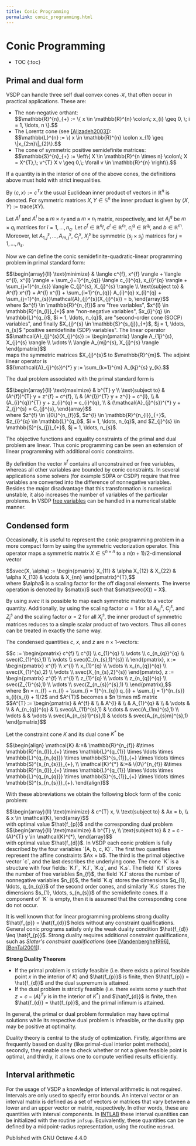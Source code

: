 ```yaml
---
title: Conic Programming
permalink: conic_programming.html
---
```


# Conic Programming


* TOC
{:toc}


## Primal and dual form

VSDP can handle three self dual convex cones <span>$\mathcal{K}$</span>, that often occur
in practical applications.  These are:

* The non-negative orthant:
  <div>$$\mathbb{R}^{n}_{+} := \{ x \in \mathbb{R}^{n} \colon\; x_{i} \geq 0,
  \; i = 1, \ldots, n \}.$$</div>
* The Lorentz cone (see
  [[Alizadeh2003]](https://vsdp.github.io/references.html#Alizadeh2003)):
  <div>$$\mathbb{L}^{n} := \{ x \in \mathbb{R}^{n} \colon x_{1}
  \geq \|x_{2:n}\|_{2}\}.$$</div>
* The cone of symmetric positive semidefinite matrices:
  <div>$$\mathbb{S}^{n}_{+} := \left\{ X \in \mathbb{R}^{n \times n} \colon\;
  X = X^{T},\; v^{T} X v \geq 0,\; \forall v \in \mathbb{R}^{n} \right\}.$$</div>


If a quantity is in the interior of one of the above cones, the definitions
above must hold with strict inequalities.

By <span>$\langle c, x \rangle := c^{T} x$</span> the usual Euclidean inner product of
vectors in <span>$\mathbb{R}^{n}$</span> is denoted.  For symmetric matrices
<span>$X, Y \in \mathbb{S}^{n}$</span> the inner product is given by
<span>$\langle X,Y \rangle := \text{trace}(XY)$</span>.

Let <span>$A^{f}$</span> and <span>$A^{l}$</span> be a <span>$m \times n_{f}$</span> and a <span>$m \times n_{l}$</span> matrix,
respectively, and let <span>$A_{i}^{q}$</span> be <span>$m \times q_{i}$</span> matrices for
<span>$i = 1,\ldots,n_{q}$</span>.  Let <span>$c^{f} \in \mathbb{R}^{n_{f}}$</span>,
<span>$c^{l} \in \mathbb{R}^{n_{l}}$</span>, <span>$c_{i}^{q} \in \mathbb{R}^{q_i}$</span>, and
<span>$b \in \mathbb{R}^{m}$</span>.  Moreover, let <span>$A_{1,j}^{s}, \ldots, A_{m,j}^{s}$</span>,
<span>$C_{j}^{s}$</span>, <span>$X_{j}^{s}$</span> be symmetric <span>$(s_{j} \times s_{j})$</span> matrices for
<span>$j = 1, \ldots, n_{s}$</span>.

Now we can define the conic semidefinite-quadratic-linear programming
problem in primal standard form:
<div>$$\begin{array}{ll}
\text{minimize} &
\langle c^{f}, x^{f} \rangle + \langle c^{l}, x^{l} \rangle +
\sum_{i=1}^{n_{q}} \langle c_{i}^{q}, x_{i}^{q} \rangle +
\sum_{j=1}^{n_{s}} \langle C_{j}^{s}, X_{j}^{s} \rangle \\
\text{subject to} &
A^{f} x^{f} + A^{l} x^{l} + \sum_{i=1}^{n_{q}} A_{i}^{q} x_{i}^{q} +
\sum_{j=1}^{n_{s}}\mathcal{A}_{j}^{s}(X_{j}^{s}) = b,
\end{array}$$</div>
where <span>$x^{f} \in \mathbb{R}^{n_{f}}$</span> are "free variables",
<span>$x^{l} \in \mathbb{R}^{n_{l}}_{+}$</span> are "non-negative variables",
<span>$x_{i}^{q} \in \mathbb{L}^{q_i}$</span>, <span>$i = 1, \ldots, n_{q}$</span>, are "second-order
cone (SOCP) variables", and finally <span>$X_{j}^{s} \in \mathbb{S}^{s_{j}}_{+}$</span>,
<span>$j = 1, \ldots, n_{s}$</span> "positive semidefinite (SDP) variables".  The linear
operator
<div>$$\mathcal{A}_{j}^{s}(X_{j}^{s}) :=
\begin{pmatrix}
\langle A_{1j}^{s}, X_{j}^{s} \rangle \\
\vdots \\
\langle A_{mj}^{s}, X_{j}^{s} \rangle
\end{pmatrix}$$</div>
maps the symmetric matrices <span>$X_{j}^{s}$</span> to <span>$\mathbb{R}^{m}$</span>.  The adjoint
linear operator is
<div>$$(\mathcal{A}_{j}^{s})^{*} y := \sum_{k=1}^{m} A_{kj}^{s} y_{k}.$$</div>

The dual problem associated with the primal standard form is
<div>$$\begin{array}{ll}
\text{maximize} & b^{T} y \\
\text{subject to}
& (A^{f})^{T} y + z^{f} = c^{f}, \\
& (A^{l})^{T} y + z^{l} = c^{l}, \\
& (A_{i}^{q})^{T} y + z_{i}^{q} = c_{i}^{q}, \\
& (\mathcal{A}_{j}^{s})^{*} y + Z_{j}^{s} = C_{j}^{s},
\end{array}$$</div>
where <span>$z^{f} \in \{0\}^{n_{f}}$</span>, <span>$z^{l} \in \mathbb{R}^{n_{l}}_{+}$</span>,
<span>$z_{i}^{q} \in \mathbb{L}^{q_i}$</span>, <span>$i = 1, \ldots, n_{q}$</span>, and
<span>$Z_{j}^{s} \in \mathbb{S}^{s_{j}}_{+}$</span>, <span>$j = 1, \ldots, n_{s}$</span>.

The objective functions and equality constraints of the primal and dual
problem are linear.  Thus conic programming can be seen an extension of linear
programming with additional conic constraints.

By definition the vector <span>$x^{f}$</span> contains all unconstrained or free
variables, whereas all other variables are bounded by conic constraints.
In several applications some solvers (for example SDPA or CSDP) require that
free variables are converted into the difference of nonnegative variables.
Besides the major disadvantage that this transformation is numerical
unstable, it also increases the number of variables of the particular
problems.  In VSDP [free variables](https://vsdp.github.io/free_variables)
can be handled in a numerical stable manner.

## Condensed form

Occasionally, it is useful to represent the conic programming problem in a
more compact form by using the symmetric vectorization operator.  This
operator maps a symmetric matrix <span>$X \in \mathbb{S}^{n \times n}$</span> to a
<span>$n(n + 1)/2$</span>-dimensional vector
<div>$$svec(X, \alpha) :=
\begin{pmatrix}
X_{11} & \alpha X_{12} & X_{22} & \alpha X_{13} & \cdots &  X_{nn}
\end{pmatrix}^{T},$$</div>
where <span>$\alpha$</span> is a scaling factor for the off diagonal elements.  The
inverse operation is denoted by <span>$smat(x)$</span> such that <span>$smat(svec(X)) = X$</span>.

By using <span>$svec$</span> it is possible to map each symmetric matrix to a vector
quantity.  Additionally, by using the scaling factor <span>$\alpha = 1$</span> for all
<span>$A_{kj}^{s}$</span>, <span>$C_{j}^{s}$</span>, and <span>$Z_{j}^{s}$</span> and the scaling factor
<span>$\alpha = 2$</span> for all <span>$X_{j}^{s}$</span>, the inner product of symmetric matrices
reduces to a simple scalar product of two vectors.  Thus all cones can be
treated in exactly the same way.

The condensed quantities <span>$c$</span>, <span>$x$</span>, and <span>$z$</span> are <span>$n \times 1$</span>-vectors:
<div>$$c :=
\begin{pmatrix}
c^{f} \\ c^{l} \\ c_{1}^{q} \\ \vdots \\ c_{n_{q}}^{q} \\
svec(C_{1}^{s},1) \\ \vdots \\ svec(C_{n_{s},1}^{s}) \\
\end{pmatrix},
x :=
\begin{pmatrix}
x^{f} \\ x^{l} \\ x_{1}^{q} \\ \vdots \\ x_{n_{q}}^{q} \\
svec(X_{1}^{s},2) \\ \vdots \\ svec(X_{n_{s},2}^{s})
\end{pmatrix},
z :=
\begin{pmatrix}
z^{f} \\ z^{l} \\ z_{1}^{q} \\ \vdots \\ z_{n_{q}}^{q} \\
svec(Z_{1}^{s},1) \\ \vdots \\ svec(Z_{n_{s}}^{s},1) \\
\end{pmatrix},$$</div>
where
<span>$n = n_{f} + n_{l} + \sum_{i = 1}^{n_{q}} q_{i} + \sum_{j = 1}^{n_{s}} s_{i}(s_{i} + 1)/2$</span>
and <span>$A^{T}$</span> becomes a <span>$n \times m$</span> matrix
<div>$$A^{T} :=
\begin{pmatrix}
& A^{f} & \\
& A^{l} & \\
& A_{1}^{q} & \\
& \vdots & \\
& A_{n_{q}}^{q} & \\
svec(A_{11}^{s},1) & \cdots & svec(A_{1m}^{s},1) \\
\vdots & & \vdots \\
svec(A_{n_{s}1}^{s},1) & \cdots & svec(A_{n_{s}m}^{s},1)
\end{pmatrix}$$</div>

Let the constraint cone <span>$K$</span> and its dual cone <span>$K^{*}$</span> be
<div>$$\begin{align}
\mathcal{K} &:=&
\mathbb{R}^{n_{f}} &\times
\mathbb{R}^{n_{l}}_{+} \times
\mathbb{L}^{q_{1}} \times \ldots \times \mathbb{L}^{q_{n_{q}}} \times
\mathbb{S}^{s_{1}}_{+} \times \ldots \times \mathbb{S}^{s_{n_{s}}}_{+}, \\
\mathcal{K}^{*} &:=&
\{0\}^{n_{f}} &\times
\mathbb{R}^{n_{l}}_{+} \times
\mathbb{L}^{q_{1}} \times \ldots \times \mathbb{L}^{q_{n_{q}}} \times
\mathbb{S}^{s_{1}}_{+} \times \ldots \times \mathbb{S}^{s_{n_{s}}}_{+}.
\end{align}$$</div>

With these abbreviations we obtain the following block form of the conic
problem:
<div>$$\begin{array}{ll}
\text{minimize}   & c^{T} x, \\
\text{subject to} & Ax = b, \\
                  & x \in \mathcal{K},
\end{array}$$</div>
with optimal value <span>$\hat{f_{p}}$</span> and the corresponding dual problem
<div>$$\begin{array}{ll}
\text{maximize}   & b^{T} y, \\
\text{subject to} & z = c - (A)^{T} y \in \mathcal{K}^{*},
\end{array}$$</div>
with optimal value <span>$\hat{f_{d}}$</span>.  In VSDP each conic problem is fully
described by the four variables `(A, b, c, K)`.  The first two quantities
represent the affine constraints <span>$Ax = b$</span>.  The third is the primal objective
vector `c`, and the last describes the underlying cone.  The cone `K` is a
structure with four fields: `K.f`, `K.l`, `K.q`, and `K.s`.  The field `K.f`
stores the number of free variables <span>$n_{f}$</span>, the field `K.l` stores the
number of nonnegative variables <span>$n_{l}$</span>, the field `K.q` stores the
dimensions <span>$q_{1}, \ldots, q_{n_{q}}$</span> of the second order cones, and
similarly `K.s` stores the dimensions <span>$s_{1}, \ldots, s_{n_{s}}$</span> of the
semidefinite cones.  If a component of `K` is empty, then it is assumed that
the corresponding cone do not occur.

It is well known that for linear programming problems strong duality
<span>$\hat{f_{p}} = \hat{f_{d}}$</span> holds without any constraint qualifications.
General conic programs satisfy only the weak duality condition
<span>$\hat{f_{d}} \leq \hat{f_{p}}$</span>.  Strong duality requires additional
constraint qualifications, such as *Slater's constraint qualifications* (see
[[Vandenberghe1996]](https://vsdp.github.io/references.html#Vandenberghe1996),
[[BenTal2001]](https://vsdp.github.io/references.html#BenTal2001)).

**Strong Duality Theorem**

* If the primal problem is strictly feasible (i.e. there exists a primal
  feasible point <span>$x$</span> in the interior of <span>$K$</span>) and <span>$\hat{f_{p}}$</span> is finite,
  then <span>$\hat{f_{p}} = \hat{f_{d}}$</span> and the dual supremum is attained.
* If the dual problem is strictly feasible (i.e. there exists some <span>$y$</span> such
  that <span>$z = c - (A)^{T} y$</span> is in the interior of <span>$K^{*}$</span>) and <span>$\hat{f_{d}}$</span>
  is finite, then <span>$\hat{f_{d}} = \hat{f_{p}}$</span>, and the primal infimum is
  attained.


In general, the primal or dual problem formulation may have optimal solutions
while its respective dual problem is infeasible, or the duality gap may be
positive at optimality.

Duality theory is central to the study of optimization.  Firstly, algorithms
are frequently based on duality (like primal-dual interior point methods),
secondly, they enable one to check whether or not a given feasible point is
optimal, and thirdly, it allows one to compute verified results efficiently.

## Interval arithmetic

For the usage of VSDP a knowledge of interval arithmetic is not required.
Intervals are only used to specify error bounds.  An interval vector or an
interval matrix is defined as a set of vectors or matrices that vary between
a lower and an upper vector or matrix, respectively.  In other words, these
are quantities with interval components.  In
[INTLAB](http://www.ti3.tu-harburg.de/rump/intlab/) these interval quantities
can be initialized with the routine `infsup`.  Equivalently, these quantities
can be defined by a midpoint-radius representation, using the routine
`midrad`.


Published with GNU Octave 4.4.0
